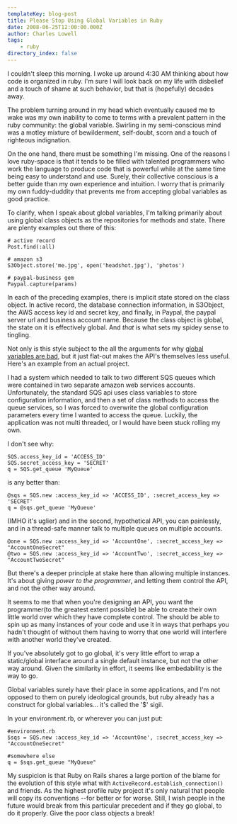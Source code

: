 ```yaml
---
templateKey: blog-post
title: Please Stop Using Global Variables in Ruby
date: 2008-06-25T12:00:00.000Z
author: Charles Lowell
tags: 
    - ruby
directory_index: false
---
```


I couldn't sleep this morning. I woke up around 4:30 AM thinking about how code is organized in ruby. I'm sure I will look back on my life with disbelief and a touch of shame at such behavior, but that is (hopefully) decades away.

The problem turning around in my head which eventually caused me to wake was my own inability to come to terms with a prevalent pattern in the ruby community: the global variable. Swirling in my semi-conscious mind was a motley mixture of bewilderment, self-doubt, scorn and a touch of righteous indignation.

On the one hand, there must be something I'm missing. One of the reasons I love ruby-space is that it tends to be filled with talented programmers who work the language to produce code that is powerful while at the same time being easy to understand and use. Surely, their collective conscious is a better guide than my own experience and intuition. I worry that is primarily my own fuddy-duddity that prevents me from accepting global variables as good practice.

To clarify, when I speak about global variables, I'm talking primarily about using global class objects as the repositories for methods and state. There are plenty examples out there of this:

    # active record
    Post.find(:all)

    # amazon s3
    S3Object.store('me.jpg', open('headshot.jpg'), 'photos')

    # paypal-business gem
    Paypal.capture(params)

In each of the preceding examples, there is implicit state stored on the class object. In active record, the database connection information, in S3Object, the AWS access key id and secret key, and finally, in Paypal, the paypal server url and business account name. Because the class object is global, the state on it is effectively global. And <em>that</em> is what sets my spidey sense to tingling.

Not only is this style subject to the all the arguments for why <a href="http://c2.com/cgi/wiki?GlobalVariablesAreBad">global variables are bad</a>, but it just flat-out makes the API's themselves less useful. Here's an example from an actual project.

I had a system which needed to talk to two different SQS queues which were contained in two separate amazon web services accounts. Unfortunately, the standard SQS api uses class variables to store configuration information, and then a set of class methods to access the queue services, so I was forced to overwrite the global configuration parameters every time I wanted to access the queue. Luckily, the application was not multi threaded, or I would have been stuck rolling my own.

I don't see why:

    SQS.access_key_id = 'ACCESS_ID'
    SQS.secret_access_key = 'SECRET'
    q = SQS.get_queue 'MyQueue'


is any better than:

    @sqs = SQS.new :access_key_id => 'ACCESS_ID', :secret_access_key => 'SECRET'
    q = @sqs.get_queue 'MyQueue'

(IMHO it's uglier) and in the second, hypothetical API, you can painlessly, and in a thread-safe manner talk to multiple queues on multiple accounts.

    @one = SQS.new :access_key_id => 'AccountOne', :secret_access_key => "AccountOneSecret"
    @two = SQS.new :access_key_id => 'AccountTwo', :secret_access_key => "AccountTwoSecret"

But there's a deeper principle at stake here than allowing multiple instances. It's about giving <em>power to the programmer</em>, and letting them control the API, and not the other way around.

It seems to me that when you're designing an API, you want the programmer(to the greatest extent possible) be able to create their own little world over which they have complete control. The should be able to spin up as many instances of your code and use it in ways that perhaps you hadn't thought of without them having to worry that one world will interfere with another world they've created.

If you've absolutely got to go global, it's very little effort to wrap a static/global interface around a single default instance, but not the other way around. Given the similarity in effort, it seems like embedability is the way to go.

Global variables surely have their place in some applications, and I'm not opposed to them on purely ideological grounds, but ruby already has a construct for global variables... it's called the '$' sigil.

In your environment.rb, or wherever you can just put:

    #environment.rb
    $sqs = SQS.new :access_key_id => 'AccountOne', :secret_access_key => "AccountOneSecret"

    #somewhere else
    q = $sqs.get_queue "MyQueue"

My suspicion is that Ruby on Rails shares a large portion of the blame for the evolution of this style what with <code>ActiveRecord.establish_connection()</code> and friends. As the highest profile ruby project it's only natural that people will copy its conventions --for better or for worse. Still, I wish people in the future would break from this particular precedent and if they go global, to do it properly. Give the poor class objects a break!
